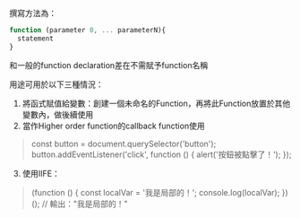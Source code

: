 撰寫方法為：
```js
function (parameter 0, ... parameterN){
  statement
}

```

和一般的function declaration差在不需賦予function名稱

用途可用於以下三種情況：
1. 將函式賦值給變數：創建一個未命名的Function，再將此Function放置於其他變數內，做後續使用
2. 當作Higher order function的callback function使用
> const button = document.querySelector('button'); 
> button.addEventListener('click', function () { 
>   alert('按鈕被點擊了！'); 
> });
3. 使用IIFE：
> (function () { 
> const localVar = '我是局部的！'; 
> console.log(localVar); 
> })(); // 輸出："我是局部的！"